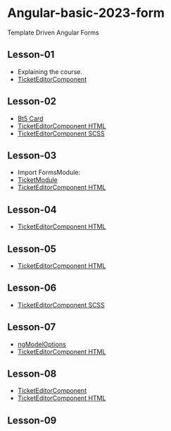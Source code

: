 # Angular-basic-2023-form
Template Driven Angular Forms

## Lesson-01
- Explaining the course.
- [TicketEditorComponent](src/app/ticket/ticket-editor/ticket-editor.component.ts)

## Lesson-02
- [Bt5 Card](https://getbootstrap.com/docs/5.3/components/card/#titles-text-and-links)
- [TicketEditorComponent HTML](src/app/ticket/ticket-editor/ticket-editor.component.html)
- [TicketEditorComponent SCSS](src/app/ticket/ticket-editor/ticket-editor.component.scss)

## Lesson-03
- Import FormsModule:
- [TicketModule](src/app/ticket/ticket.module.ts)
- [TicketEditorComponent HTML](src/app/ticket/ticket-editor/ticket-editor.component.html)

## Lesson-04
- [TicketEditorComponent HTML](src/app/ticket/ticket-editor/ticket-editor.component.html)

## Lesson-05
- [TicketEditorComponent HTML](src/app/ticket/ticket-editor/ticket-editor.component.html)

## Lesson-06
- [TicketEditorComponent SCSS](src\app\ticket\ticket-editor\ticket-editor.component.scss)

## Lesson-07
- [ngModelOptions](https://angular.io/api/forms/NgModel#properties)
- [TicketEditorComponent HTML](src/app/ticket/ticket-editor/ticket-editor.component.html)

## Lesson-08
- [TicketEditorComponent](src/app/ticket/ticket-editor/ticket-editor.component.ts)
- [TicketEditorComponent HTML](src/app/ticket/ticket-editor/ticket-editor.component.html)

## Lesson-09
